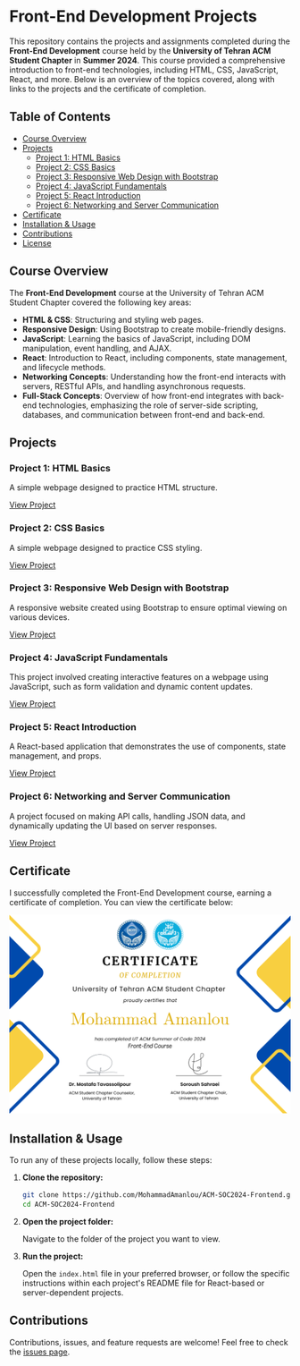 # Front-End Development Projects

This repository contains the projects and assignments completed during the **Front-End Development** course held by the **University of Tehran ACM Student Chapter** in **Summer 2024**. This course provided a comprehensive introduction to front-end technologies, including HTML, CSS, JavaScript, React, and more. Below is an overview of the topics covered, along with links to the projects and the certificate of completion.

## Table of Contents

- [Course Overview](#course-overview)
- [Projects](#projects)
  - [Project 1: HTML Basics](#project-1-html-basics)
  - [Project 2: CSS Basics](#project-2-css-basics)
  - [Project 3: Responsive Web Design with Bootstrap](#project-3-responsive-web-design-with-bootstrap)
  - [Project 4: JavaScript Fundamentals](#project-4-javascript-fundamentals)
  - [Project 5: React Introduction](#project-5-react-introduction)
  - [Project 6: Networking and Server Communication](#project-6-networking-and-server-communication)
- [Certificate](#certificate)
- [Installation & Usage](#installation--usage)
- [Contributions](#contributions)
- [License](#license)

## Course Overview

The **Front-End Development** course at the University of Tehran ACM Student Chapter covered the following key areas:

- **HTML & CSS**: Structuring and styling web pages.
- **Responsive Design**: Using Bootstrap to create mobile-friendly designs.
- **JavaScript**: Learning the basics of JavaScript, including DOM manipulation, event handling, and AJAX.
- **React**: Introduction to React, including components, state management, and lifecycle methods.
- **Networking Concepts**: Understanding how the front-end interacts with servers, RESTful APIs, and handling asynchronous requests.
- **Full-Stack Concepts**: Overview of how front-end integrates with back-end technologies, emphasizing the role of server-side scripting, databases, and communication between front-end and back-end.

## Projects

### Project 1: HTML Basics
A simple webpage designed to practice HTML structure.

[View Project](https://github.com/MohammadAmanlou/ACM-SOC2024-Frontend/tree/main/HW1)

### Project 2: CSS Basics
A simple webpage designed to practice CSS styling.

[View Project](https://github.com/MohammadAmanlou/ACM-SOC2024-Frontend/tree/main/HW2)

### Project 3: Responsive Web Design with Bootstrap
A responsive website created using Bootstrap to ensure optimal viewing on various devices.

[View Project](https://github.com/MohammadAmanlou/ACM-SOC2024-Frontend/tree/main/HW3/bootstrap)

### Project 4: JavaScript Fundamentals
This project involved creating interactive features on a webpage using JavaScript, such as form validation and dynamic content updates.

[View Project](https://github.com/MohammadAmanlou/ACM-SOC2024-Frontend/tree/main/HW4)

### Project 5: React Introduction
A React-based application that demonstrates the use of components, state management, and props.

[View Project](https://github.com/MohammadAmanlou/ACM-SOC2024-Frontend/tree/main/HW5)

### Project 6: Networking and Server Communication
A project focused on making API calls, handling JSON data, and dynamically updating the UI based on server responses.

[View Project](https://github.com/MohammadAmanlou/ACM-SOC2024-Frontend/tree/main/HW6)

## Certificate

I successfully completed the Front-End Development course, earning a certificate of completion. You can view the certificate below:

![Certificate](https://github.com/MohammadAmanlou/ACM-SOC2024-Frontend/blob/main/FrontACM.png)

## Installation & Usage

To run any of these projects locally, follow these steps:

1. **Clone the repository:**

   ```bash
   git clone https://github.com/MohammadAmanlou/ACM-SOC2024-Frontend.git
   cd ACM-SOC2024-Frontend
   ```

2. **Open the project folder:**

   Navigate to the folder of the project you want to view.

3. **Run the project:**

   Open the `index.html` file in your preferred browser, or follow the specific instructions within each project's README file for React-based or server-dependent projects.

## Contributions

Contributions, issues, and feature requests are welcome! Feel free to check the [issues page](https://github.com/MohammadAmanlou/ACM-SOC2024-Frontend/issues).
